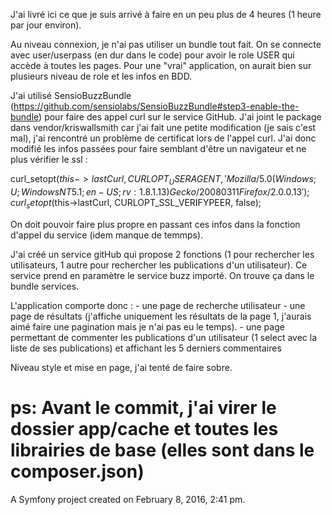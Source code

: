 J'ai livré ici ce que je suis arrivé à faire en un peu plus de 4 heures (1 heure par jour environ).

Au niveau connexion, je n'ai pas utiliser un bundle tout fait. On se connecte avec user/userpass (en dur dans le code) pour avoir le role USER qui accède à toutes les pages. 
Pour une "vrai" application, on aurait bien sur plusieurs niveau de role et les infos en BDD.

J'ai utilisé SensioBuzzBundle (https://github.com/sensiolabs/SensioBuzzBundle#step3-enable-the-bundle) pour faire des appel curl sur le service GitHub.
J'ai joint le package dans vendor/kriswallsmith car j'ai fait une petite modification (je sais c'est mal), j'ai rencontré un problème de certificat lors de l'appel curl. 
J'ai donc modifié les infos passées pour faire semblant d'être un navigateur et ne plus vérifier le ssl :

curl_setopt($this->lastCurl,CURLOPT_USERAGENT,'Mozilla/5.0 (Windows; U; Windows NT 5.1; en-US; rv:1.8.1.13) Gecko/20080311 Firefox/2.0.0.13');
curl_setopt($this->lastCurl, CURLOPT_SSL_VERIFYPEER, false);

On doit pouvoir faire plus propre en passant ces infos dans la fonction d'appel du service (idem manque de temmps).
 
J'ai créé un service gitHub qui propose 2 fonctions (1 pour rechercher les utilisateurs, 1 autre pour rechercher les publications d'un utilisateur). Ce service prend en paramètre le service buzz importé.
On trouve ça dans le bundle services.

L'application comporte donc :
	- une page de recherche utilisateur 
	- une page de résultats (j'affiche uniquement les résultats de la page 1, j'aurais aimé faire une pagination mais je n'ai pas eu le temps).
	- une page permettant de commenter les publications d'un utilisateur (1 select avec la liste de ses publications) et affichant les 5 derniers commentaires
	

Niveau style et mise en page, j'ai tenté de faire sobre. 	


ps: Avant le commit, j'ai virer le dossier app/cache et toutes les librairies de base (elles sont dans le composer.json)
=======

A Symfony project created on February 8, 2016, 2:41 pm.
